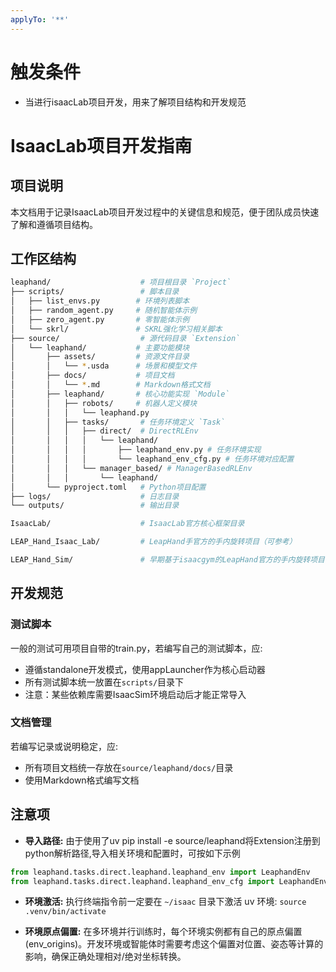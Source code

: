 ```yaml
---
applyTo: '**'
---
```


# 触发条件
- 当进行isaacLab项目开发，用来了解项目结构和开发规范

# IsaacLab项目开发指南

## 项目说明
本文档用于记录IsaacLab项目开发过程中的关键信息和规范，便于团队成员快速了解和遵循项目结构。

## 工作区结构
```bash
leaphand/                    # 项目根目录 `Project`
├── scripts/                 # 脚本目录
│   ├── list_envs.py        # 环境列表脚本
│   ├── random_agent.py     # 随机智能体示例
│   ├── zero_agent.py       # 零智能体示例
│   └── skrl/               # SKRL强化学习相关脚本
├── source/                  # 源代码目录 `Extension`
│   └── leaphand/           # 主要功能模块
│       ├── assets/         # 资源文件目录
│       │   └── *.usda      # 场景和模型文件
│       ├── docs/           # 项目文档
│       │   └── *.md        # Markdown格式文档
│       ├── leaphand/       # 核心功能实现 `Module`
│       │   ├── robots/     # 机器人定义模块
│       │   │   └── leaphand.py
│       │   ├── tasks/       # 任务环境定义 `Task`
│       │   │   ├── direct/  # DirectRLEnv
│       │   │   │   └── leaphand/
│       │   │   │       ├── leaphand_env.py # 任务环境实现
│       │   │   │       └── leaphand_env_cfg.py # 任务环境对应配置
│       │   │   └── manager_based/ # ManagerBasedRLEnv
│       │   │       └── leaphand/
│       └── pyproject.toml   # Python项目配置
├── logs/                    # 日志目录
└── outputs/                 # 输出目录

IsaacLab/                    # IsaacLab官方核心框架目录

LEAP_Hand_Isaac_Lab/         # LeapHand手官方的手内旋转项目（可参考）

LEAP_Hand_Sim/               # 早期基于isaacgym的LeapHand官方的手内旋转项目（可参考）
```

## 开发规范

### 测试脚本
一般的测试可用项目自带的train.py，若编写自己的测试脚本，应:
- 遵循standalone开发模式，使用appLauncher作为核心启动器
- 所有测试脚本统一放置在`scripts/`目录下
- 注意：某些依赖库需要IsaacSim环境启动后才能正常导入

### 文档管理
若编写记录或说明稳定，应:
- 所有项目文档统一存放在`source/leaphand/docs/`目录
- 使用Markdown格式编写文档

## 注意项
- **导入路径:** 由于使用了uv pip install -e source/leaphand将Extension注册到python解析路径,导入相关环境和配置时，可按如下示例
```python
from leaphand.tasks.direct.leaphand.leaphand_env import LeaphandEnv
from leaphand.tasks.direct.leaphand.leaphand_env_cfg import LeaphandEnvCfg
```
- **环境激活:** 执行终端指令前一定要在 `~/isaac` 目录下激活 uv 环境: `source .venv/bin/activate`

- **环境原点偏置:** 在多环境并行训练时，每个环境实例都有自己的原点偏置(env_origins)。开发环境或智能体时需要考虑这个偏置对位置、姿态等计算的影响，确保正确处理相对/绝对坐标转换。